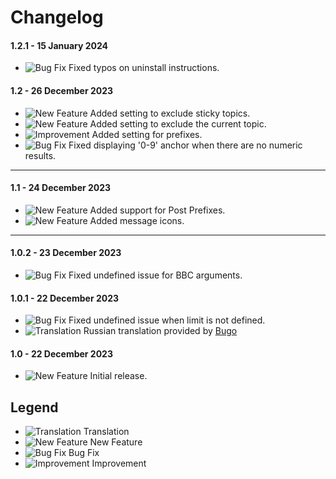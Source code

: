 # Changelog

#### 1.2.1 - 15 January 2024
- ![Bug Fix](https://smftricks.com/assets/changelog/bug--minus.png) Fixed typos on uninstall instructions.

#### 1.2 - 26 December 2023
- ![New Feature](https://smftricks.com/assets/changelog/tag--plus.png) Added setting to exclude sticky topics.
- ![New Feature](https://smftricks.com/assets/changelog/tag--plus.png) Added setting to exclude the current topic.
- ![Improvement](https://smftricks.com/assets/changelog/tag--pencil.png) Added setting for prefixes.
- ![Bug Fix](https://smftricks.com/assets/changelog/bug--minus.png) Fixed displaying '0-9' anchor when there are no numeric results.
---
#### 1.1 - 24 December 2023
- ![New Feature](https://smftricks.com/assets/changelog/tag--plus.png) Added support for Post Prefixes.
- ![New Feature](https://smftricks.com/assets/changelog/tag--plus.png) Added message icons.
---
#### 1.0.2 - 23 December 2023
- ![Bug Fix](https://smftricks.com/assets/changelog/bug--minus.png) Fixed undefined issue for BBC arguments.

#### 1.0.1 - 22 December 2023
- ![Bug Fix](https://smftricks.com/assets/changelog/bug--minus.png) Fixed undefined issue when limit is not defined.
- ![Translation](https://smftricks.com/assets/changelog/language.png) Russian translation provided by [Bugo](https://www.simplemachines.org/community/index.php?action=profile;u=229017)

#### 1.0 - 22 December 2023
- ![New Feature](https://smftricks.com/assets/changelog/tag--plus.png) Initial release.

## Legend
- ![Translation](https://smftricks.com/assets/changelog/language.png) Translation
- ![New Feature](https://smftricks.com/assets/changelog/tag--plus.png) New Feature
- ![Bug Fix](https://smftricks.com/assets/changelog/bug--minus.png) Bug Fix
- ![Improvement](https://smftricks.com/assets/changelog/tag--pencil.png) Improvement